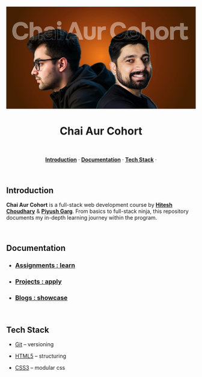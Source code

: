 <a href="https://courses.chaicode.com/">
  <p align=center>
    <img width = "800px" alt="Jio Network blocking the view? Network switch reveals the magic!" src="./assets/chai-cohort.png.jpeg">
  <p>
</a>
<h1 align="center">Chai Aur Cohort</h1>

<!-- Social Media Links -->
<div align= center>

</div>

<br>

<p align="center">
  <a href="#introduction"><strong>Introduction</strong></a> ·
  <a href="#documentation"><strong>Documentation</strong></a> ·
  <a href="#tech-stack"><strong>Tech Stack</strong></a> · 
  
</p>
</br>

## Introduction

**Chai Aur Cohort** is a full-stack web development course by **[Hitesh Choudhary](https://www.youtube.com/@chaiaurcode)** & **[Piyush Garg](https://www.youtube.com/@piyushgargdev)**. From basics to full-stack ninja, this repository documents my in-depth learning journey within the program.

</br>

## Documentation

- ### [Assignments : learn](./assignments/README.md)

- ### [Projects : apply](./projects/README.md)

- ### [Blogs : showcase](./blogs/README.md)
</br>

## Tech Stack

- [Git](https://git-scm.com/) – versioning

- [HTML5](https://developer.mozilla.org/en-US/docs/Web/HTML) – structuring

- [CSS3](https://developer.mozilla.org/en-US/docs/Web/CSS) – modular css

</br>


